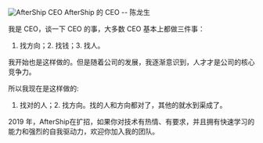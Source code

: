
![AfterShip CEO](tedy) AfterShip 的 CEO -- 陈龙生

我是 CEO，谈一下 CEO 的事，大多数 CEO 基本上都做三件事：

  1. 找方向；2. 找钱；3. 找人。

我开始也是这样做的。但是随着公司的发展，我逐渐意识到，人才才是公司的核心竞争力。

所以我现在是这样做的:

  1. 找对的人；2. 找方向。找的人和方向都对了，其他的就水到渠成了。

2019 年，AfterShip在扩招，如果你对技术有热情、有要求，并且拥有快速学习的能力和强烈的自我驱动力，欢迎你加入我的团队。
